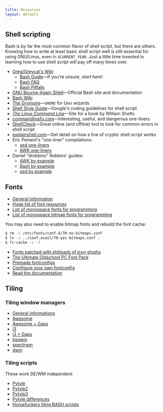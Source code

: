```yaml
---
title: Resources
layout: default
---
```


## Shell scripting

Bash is by far the most common flavor of shell script, but there are others.
Knowing how to write at least basic shell script well is still essential for
using GNU/Linux, even in `$CURRENT_YEAR`.  Just a little time invested in
learning how to use shell script will pay off many times over.

- [Greg/Greycat's Wiki](https://mywiki.wooledge.org/)
	- [Bash Guide](https://mywiki.wooledge.org/BashGuide)—If you're unsure, *start here*!
	- [Bash FAQ](https://mywiki.wooledge.org/BashFAQ)
	- [Bash Pitfalls](https://mywiki.wooledge.org/BashPitfalls)
- [GNU Bourne-Again SHell](https://www.gnu.org/software/bash/)—Official Bash site and documentation
- [Bash Wiki](https://wiki.bash-hackers.org/)
- [The Grymoire](https://www.grymoire.com/Unix/index.html)—<code>$HOME</code> for <span style="font-variant:small-caps;">Unix</span> wizards
- [Shell Style Guide](https://google.github.io/styleguide/shellguide.html)—Google's coding guidelines for shell script
- [<cite>The Linux Command Line</cite>](http://linuxcommand.org/tlcl.php)—Site for a book by William Shotts
- [commandlinefu.com](http://www.commandlinefu.com/commands/browse)—Interesting, useful, and dangerous one-liners
- [ShellCheck](https://www.shellcheck.net/)—Great online (and offline) tool to look for common errors in shell script
- [explainshell.com](https://explainshell.com/)—Get detail on how a line of cryptic shell script works
- Eric Pement's "one-liner" compilations:
	- [sed one-liners](https://www.pement.org/sed/sed1line.txt)
	- [AWK one-liners](https://www.pement.org/awk/awk1line.txt)
- Daniel "drobbins" Robbins' guides:
	- [AWK by example](https://www.funtoo.org/Awk_by_Example,_Part_1)
	- [Bash by example](https://www.funtoo.org/Bash_by_Example,_Part_1)
	- [sed by example](https://www.funtoo.org/Sed_by_Example,_Part_1)

## Fonts
- [General information](https://wiki.archlinux.org/index.php/Fonts)
- [Huge list of font resources](https://github.com/brabadu/awesome-fonts)
- [List of monospace fonts for programming](https://github.com/chrissimpkins/codeface)
- [List of monospace bitmap fonts for programming](https://github.com/Tecate/bitmap-fonts)

You may also need to enable bitmap fonts and rebuild the font cache:

```sh
$ rm -v /etc/fonts/conf.d/70-no-bitmaps.conf
$ ln -s ../conf.avail/70-yes-bitmaps.conf .
$ fc-cache -v -f
```

- [Fonts patched with shitloads of icon glyphs](https://github.com/ryanoasis/nerd-fonts)
- [The Ultimate Oldschool PC Font Pack](https://int10h.org/oldschool-pc-fonts/)
- [Premade fontconfigs](https://wiki.archlinux.org/index.php/Infinality)
- [Configure your own fontconfig](https://wiki.archlinux.org/index.php/Font_configuration)
- [Read the documentation](file:///usr/share/doc/fontconfig/fontconfig-user.html)

## Tiling
### Tiling window managers
- [General informations](https://wiki.archlinux.org/index.php/Window_manager)
- [Awesome](https://wiki.archlinux.org/index.php/Awesome)
- [Awesome + Gaps](https://github.com/lcpz/lain)
- [i3](https://wiki.archlinux.org/index.php/I3)
- [i3 + Gaps](https://github.com/Airblader/i3)
- [bspwm](https://wiki.archlinux.org/index.php/Bspwm)
- [spectrwm](https://wiki.archlinux.org/index.php/Spectrwm)
- [dwm](https://wiki.archlinux.org/index.php/Dwm)

### Tiling scripts
These work DE/WM independent

- [Pytyle](https://sourceforge.net/projects/pytyle/)
- [Pytyle2](https://code.google.com/archive/p/pytyle)
- [Pytyle3](https://github.com/BurntSushi/pytyle3/)
- [Pytyle differences](https://bbs.archlinux.org/viewtopic.php?pid=1058199#p1058199)
- [Horsefuckers tiling BASH scripts](https://twily.info/scripts/tiling/)
